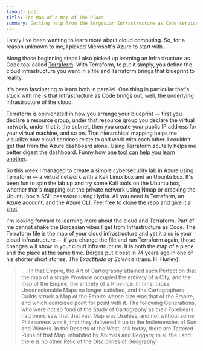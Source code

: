 ```yaml
---
layout: post
title: The Map of a Map of The Place
summary: Getting help from the Borgesian Infrastructure as Code service Terraform to better understand Microsoft's Azure.
---
```

Lately I've been wanting to learn more about cloud computing. So, for a reason unknown to me, I picked Microsoft's Azure to start with. 

Along those beginning steps I also picked up learning an Infrastructure as Code tool called [Terraform](https://www.terraform.io/). With Terraform, to put it simply, you define the cloud infrastructure you want in a file and Terraform brings that blueprint to reality. 

It's been fascinating to learn both in parallel. One thing in particular that's stuck with me is that Infrastructure as Code brings out, well, the underlying infrastructure of the cloud. 

Terraform is opinionated in how you arrange your blueprint — first you declare a resource group, under that resource group you declare the virtual network, under that is the subnet, then you create your public IP address for your virtual machine, and so on. That hierarchical mapping helps me visualize how cloud services relate to and work with each other. I couldn't get that from the Azure dashboard alone. Using Terraform acutally helps me better digest the dashboard. Funny how [one tool can help you learn another](https://cjeller.site/2020/10/28/learning-tools-with-other-tools).

So this week I managed to create a simple cybersecurity lab in Azure using Terraform — a virtual network with a Kali Linux box and an Ubuntu box. It's been fun to spin the lab up and try some Kali tools on the Ubuntu box, whether that's mapping out the private network using Nmap or cracking the Ubuntu box's SSH password using Hydra. All you need is Terraform, an Azure account, and the Azure CLI. [Feel free to clone the repo and give it a shot](https://github.com/cjeller1592/terraform-azure-lab)

I'm looking forward to learning more about the cloud and Terraform. Part of me cannot shake the Borgesian vibes I get from Infrastructure as Code. The Terraform file is the map of your cloud infrastructure and yet it also is your cloud infrastructure — if you change the file and run Terraform again, those changes will show in your cloud infrastructure. It is both the map of a place and the place at the same time. Borges put it best in 74 years ago in one of his shorter short stories, _The Exactitude of Science_ (trans. H. Hurley):

> .... In that Empire, the Art of Cartography attained such Perfection that the map of a single Province occupied the entirety of a City, and the map of the Empire, the entirety of a Province. In time, those Unconscionable Maps no longer satisfied, and the Cartographers Guilds struck a Map of the Empire whose size was that of the Empire, and which coincided point for point with it. The following Generations, who were not so fond of the Study of Cartography as their Forebears had been, saw that that vast Map was Useless, and not without some Pitilessness was it, that they delivered it up to the Inclemencies of Sun and Winters. In the Deserts of the West, still today, there are Tattered Ruins of that Map, inhabited by Animals and Beggars; in all the Land there is no other Relic of the Disciplines of Geography